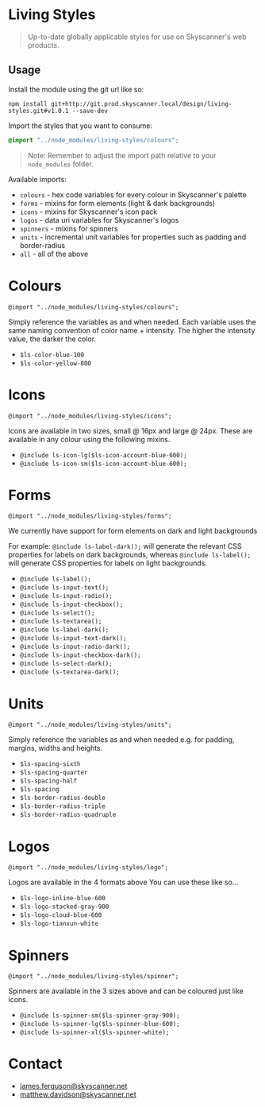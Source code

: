# Living Styles
> Up-to-date globally applicable styles for use on Skyscanner's web products.

## Usage

Install the module using the git url like so:

```shell
npm install git+http://git.prod.skyscanner.local/design/living-styles.git#v1.0.1 --save-dev
```

Import the styles that you want to consume:

```scss
@import "../node_modules/living-styles/colours";
```

> Note: Remember to adjust the import path relative to your `node_modules` folder.

Available imports:

- `colours` - hex code variables for every colour in Skyscanner's palette
- `forms` - mixins for form elements (light & dark backgrounds)
- `icons` - mixins for Skyscanner's icon pack 
- `logos` - data uri variables for Skyscanner's logos
- `spinners` - mixins for spinners
- `units` - incremental unit variables for properties such as padding and border-radius
- `all` - all of the above

# Colours

`@import "../node_modules/living-styles/colours";`

Simply reference the variables as and when needed. Each variable uses the same naming convention of color name + intensity. The higher the intensity value, the darker the color.
- `$ls-color-blue-100`
- `$ls-color-yellow-800`

# Icons

`@import "../node_modules/living-styles/icons";`

Icons are available in two sizes, small @ 16px and large @ 24px. These are available in any colour using the following mixins.
- `@include ls-icon-lg($ls-icon-account-blue-600);`
- `@include ls-icon-sm($ls-icon-account-blue-600);`

# Forms
`@import "../node_modules/living-styles/forms";`

We currently have support for form elements on dark and light backgrounds

For example: `@include ls-label-dark();` will generate the relevant CSS properties for labels on dark backgrounds, whereas `@include ls-label();` will generate CSS properties for labels on light backgrounds.
- `@include ls-label();`
- `@include ls-input-text();`
- `@include ls-input-radio();`
- `@include ls-input-checkbox();`
- `@include ls-select();`
- `@include ls-textarea();`
- `@include ls-label-dark();`
- `@include ls-input-text-dark();`
- `@include ls-input-radio-dark();`
- `@include ls-input-checkbox-dark();`
- `@include ls-select-dark();`
- `@include ls-textarea-dark();`

# Units

`@import "../node_modules/living-styles/units";`

Simply reference the variables as and when needed e.g. for padding, margins, widths and heights.
- `$ls-spacing-sixth`
- `$ls-spacing-quarter`
- `$ls-spacing-half`
- `$ls-spacing`
- `$ls-border-radius-double`
- `$ls-border-radius-triple`
- `$ls-border-radius-quadruple`

# Logos

`@import "../node_modules/living-styles/logo";`

Logos are available in the 4 formats above You can use these like so...
- `$ls-logo-inline-blue-600`
- `$ls-logo-stacked-gray-900`
- `$ls-logo-cloud-blue-600`
- `$ls-logo-tianxun-white`

# Spinners

`@import "../node_modules/living-styles/spinner";`

Spinners are available in the 3 sizes above and can be coloured just like icons.
- `@include ls-spinner-sm($ls-spinner-gray-900);`
- `@include ls-spinner-lg($ls-spinner-blue-600);`
- `@include ls-spinner-xl($ls-spinner-white);`

# Contact
- james.ferguson@skyscanner.net
- matthew.davidson@skyscanner.net
